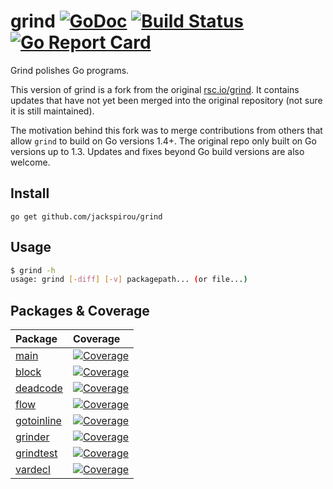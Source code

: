 # grind [![GoDoc](http://godoc.org/github.com/jackspirou/grind?status.png)](http://godoc.org/github.com/jackspirou/grind) [![Build Status](https://travis-ci.org/jackspirou/grind.svg?branch=master)](https://travis-ci.org/jackspirou/grind) [![Go Report Card](http://goreportcard.com/badge/jackspirou/grind)](http://goreportcard.com/report/jackspirou/grind)
Grind polishes Go programs.

This version of grind is a fork from the original [rsc.io/grind](https://github.com/rsc/grind).
It contains updates that have not yet been merged into the original repository (not sure it is still maintained).

The motivation behind this fork was to merge contributions from others that allow `grind` to build on Go versions 1.4+.
The original repo only built on Go versions up to 1.3.
Updates and fixes beyond Go build versions are also welcome.

## Install
`go get github.com/jackspirou/grind`


## Usage
```bash
$ grind -h
usage: grind [-diff] [-v] packagepath... (or file...)
```

## Packages & Coverage
Package                                                               | Coverage
:-------------------------------------------------------------------- | :-----------------------------------------------------------------------------------------------------------------------------------------
[main](http://godoc.org/github.com/jackspirou/grind)                  | [![Coverage](http://gocover.io/_badge/github.com/jackspirou/grind?1)](http://gocover.io/github.com/jackspirou/grind)
[block](http://godoc.org/github.com/jackspirou/grind/block)           | [![Coverage](http://gocover.io/_badge/github.com/jackspirou/grind/block?1)](http://gocover.io/github.com/jackspirou/grind/block)
[deadcode](http://godoc.org/github.com/jackspirou/grind/deadcode)     | [![Coverage](http://gocover.io/_badge/github.com/jackspirou/grind/deadcode?1)](http://gocover.io/github.com/jackspirou/grind/deadcode)
[flow](http://godoc.org/github.com/jackspirou/grind/flow)             | [![Coverage](http://gocover.io/_badge/github.com/jackspirou/grind/flow?1)](http://gocover.io/github.com/jackspirou/grind/flow)
[gotoinline](http://godoc.org/github.com/jackspirou/grind/gotoinline) | [![Coverage](http://gocover.io/_badge/github.com/jackspirou/grind/gotoinline?1)](http://gocover.io/github.com/jackspirou/grind/gotoinline)
[grinder](http://godoc.org/github.com/jackspirou/grind/grinder)       | [![Coverage](http://img.shields.io/badge/coverage-0%-red.svg?1)](http://gocover.io/github.com/jackspirou/grind/grinder)
[grindtest](http://godoc.org/github.com/jackspirou/grind/grindtest)   | [![Coverage](http://img.shields.io/badge/coverage-0%-red.svg?1)](http://gocover.io/github.com/jackspirou/grind/grindtest)
[vardecl](http://godoc.org/github.com/jackspirou/grind/vardecl)       | [![Coverage](http://gocover.io/_badge/github.com/jackspirou/grind/vardecl?1)](http://gocover.io/github.com/jackspirou/grind/vardecl)
